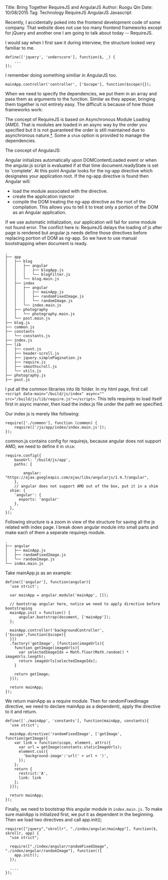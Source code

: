 Title: Bring Together RequireJS and AngularJS
Author: Ruogu Qin
Date: 10/08/2015
Tag: Technology
     RequireJS
     AngularJS
     Javascript

Recently, I accidentally poked into the frontend development code of some company. That website does not use too many frontend
frameworks except for jQuery and another one I am going to talk about today -- RequireJS.

I would say when I first saw it during interview, the structure looked very familiar to me.

~~~~{.js}
define(['jquery', 'underscore'], function($, _) {
    ...
});
~~~~

I remember doing something similiar in AngularJS too.
~~~~{.js}
mainApp.controller('controller', ['$scope'], function($scope){});
~~~~
When we need to specify the dependencies, we put them
in an array and pass them as arguments to the function. Similar as they appear, bringing them together is not entirely easy. The difficult is because of how those frameworks work:

The concept of RequireJS is based on Asynchronous Module Loading (AMD). That is
modules are loaded in an async way by the order you specified but it is not guaranteed the order is still maintained due to asynchronous nature.[*](http://www.sitepoint.com/understanding-requirejs-for-effective-javascript-module-loading/). Some
a `shim` option is provided to manage the dependencies.

The concept of AngularJS:

Angular initializes automatically upon DOMContentLoaded event or when the angular.js script is evaluated if at that time document.readyState is set to 'complete'. At this point Angular looks for the ng-app directive which designates your application root. If the ng-app directive is found then Angular will:

* load the module associated with the directive.
* create the application injector
* compile the DOM treating the ng-app directive as the root of the compilation. This allows you to tell it to treat only a portion of the DOM as an Angular application.

If we use automatic initialization, our application will fail for some module not found error.
The conflict here is: RequireJS delays the loading of js after page is rendered but angular js needs define those directives before replacing portion of DOM as ng-app. So we have to use manual bootstrapping when document is ready.
~~~~
.
├── app
│   ├── blog
│   │   ├── angular
│   │   │   ├── blogApp.js
│   │   │   └── blogFilter.js
│   │   └── blog.main.js
│   ├── index
│   │   ├── angular
│   │   │   ├── mainApp.js
│   │   │   ├── randomFixedImage.js
│   │   │   └── randomImage.js
│   │   └── index.main.js
│   ├── photography
│   │   └── photography.main.js
│   └── post.main.js
├── blog.js
├── common.js
├── constants
│   └── constants.js
├── index.js
├── lib
│   ├── count.js
│   ├── header-scroll.js
│   ├── jquery.simplePagination.js
│   ├── require.js
│   ├── smoothscroll.js
│   └── utils.js
├── photography.js
├── post.js
~~~~

I put all the common libraries into lib folder. In my html page, first call `<script data-main="/build/js/index" async="" src="/build/js/lib/require.js"></script>`. This tells requirejs
to load itself first in async manner, then load the index.js file under the path we specified.

Our index js is merely like following:

~~~~{.js}
require(['./common'], function (common) {
    require(['/js/app/index/index.main.js']);
});
~~~~

common.js contains config for requirejs, because angular does not support AMD, we need to define it in `shim`:

~~~~{.js}
require.config({
    baseUrl: '/build/js/app',
    paths: {

        angular: "https://ajax.googleapis.com/ajax/libs/angularjs/1.4.7/angular",
    },
    // angular does not support AMD out of the box, put it in a shim
  shim: {
    'angular': {
      exports: 'angular'
    },
  },
});
~~~~

Following structure is a zoom in view of the structure for saving all the js related with index page. I break down angular module into small parts and make each of them a seperate requirejs module.
~~~~
.
├── angular
│   ├── mainApp.js
│   ├── randomFixedImage.js
│   └── randomImage.js
└── index.main.js
~~~~

Take mainApp.js as an example:

~~~~{.js}
define(['angular'], function(angular){
  'use strict';

  var mainApp = angular.module('mainApp', []);

  // bootstrap angular here, notice we need to apply directive before bootstraping
  mainApp.init = function() {
      angular.bootstrap(document, ['mainApp']);
  };

  mainApp.controller('backgroundController', ['$scope',function($scope){
  }])
  .factory('getImage', [function(imageUrls){
    function getImage(imageUrls){
      var selectedImageIdx = Math.floor(Math.random() * imageUrls.length);
      return imageUrls[selectedImageIdx];
    }

    return getImage;
  }]);

  return mainApp;
});
~~~~

We return mainApp as a require module. Then for randomFixedImage directive, we need to declare mainApp as a dependent), apply the directive to it and return.

~~~~{.js}
define(['./mainApp', 'constants'], function(mainApp, constants){
  'use strict';

  mainApp.directive('randomFixedImage', ['getImage', function(getImage){
    var link = function(scope, element, attrs){
      var url = getImage(constants.staticImageUrls);
      element.css({
        'background-image':'url(' + url + ')',
      });
    };
    return {
      restrict:'A',
      link: link
    };
  }]);

  return mainApp;
});
~~~~

Finally, we need to bootstrap this angular module in `index.main.js`. To make sure mainApp is initialized first, we put it as dependent in the beginning. Then we load two directives
and call app.init();

~~~~{.js}
require(["jquery","skrollr", "./index/angular/mainApp"], function($, skrollr, app) {
  "use strict";

  require(["./index/angular/randomFixedImage", "./index/angular/randomImage"], function(){
    app.init();
  });

  ....
});
~~~~
